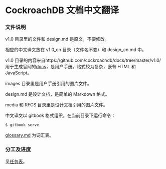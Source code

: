 # CockroachDB 文档中文翻译

### 文件说明

v1.0 目录里的文件和 design.md 是原文，不要修改。

相应的中文译文放在 v1.0_cn 目录（文件名不变）和 design_cn.md 中。

v1.0 目录的内容来自https://github.com/cockroachdb/docs/tree/master/v1.0/ 用于生成官网的[docs](https://www.cockroachlabs.com/docs/stable/)，是用户手册。格式较为复杂，嵌有 HTML 和 JavaScript。

images 目录里是用户手册引用的图片文件。

design.md 是设计文档，是简单的 Markdown 格式。

media 和 RFCS 目录里是设计文档引用的图片文件。

中文译文以 gitbook 格式组织。在当前目录下运行命令：

```sh
$ gitbook serve
```

[glossary.md](glossary.md) 为词汇表。

### 分工及进度

见[任务表](tasks.md)。
